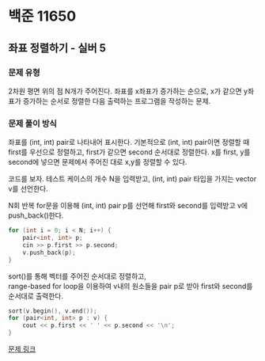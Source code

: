 # 백준 11650
## 좌표 정렬하기 - 실버 5
### 문제 유형

2차원 평면 위의 점 N개가 주어진다. 좌표를 x좌표가 증가하는 순으로, x가 같으면 y좌표가 증가하는 순서로 정렬한 다음 출력하는 프로그램을 작성하는 문제.

### 문제 풀이 방식

좌표를 (int, int) pair로 나타내어 표시한다. 기본적으로 (int, int) pair이면 정렬할 때 first를 우선으로 정렬하고, first가 같으면 second 순서대로 정렬한다. x를 first, y를 second에 넣으면 문제에서 주어진 대로 x,y를 정렬할 수 있다.

코드를 보자. 테스트 케이스의 개수 N을 입력받고, (int, int) pair 타입을 가지는 vector v를 선언한다. 

N회 반복 for문을 이용해 (int, int) pair p를 선언해 first와 second를 입력받고 v에 push_back()한다.
~~~cpp
for (int i = 0; i < N; i++) {
    pair<int, int> p;
    cin >> p.first >> p.second;
    v.push_back(p);
}
~~~

sort()를 통해 벡터를 주어진 순서대로 정렬하고,    
range-based for loop을 이용하여 v내의 원소들을 pair p로 받아 first와 second를 순서대로 출력한다.
~~~cpp
sort(v.begin(), v.end());
for (pair<int, int> p : v) {
    cout << p.first << ' ' << p.second << '\n';
}
~~~

[문제 링크](https://github.com/tyshim0118/BJ-Codes/blob/main/BJ11650.cpp)
